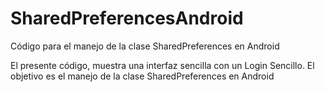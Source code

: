 # SharedPreferencesAndroid
Código para el manejo de la clase SharedPreferences en Android

El presente código, muestra una interfaz sencilla con un Login Sencillo. El objetivo es el manejo de la clase SharedPreferences en Android
